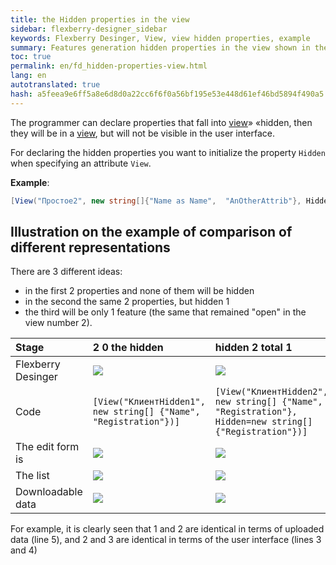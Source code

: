 ```yaml
--- 
title: the Hidden properties in the view 
sidebar: flexberry-designer_sidebar 
keywords: Flexberry Desinger, View, view hidden properties, example 
summary: Features generation hidden properties in the view shown in the example 
toc: true 
permalink: en/fd_hidden-properties-view.html 
lang: en 
autotranslated: true 
hash: a5feea9e6ff5a8e6d8d0a22cc6f6f0a56bf195e53e448d61ef46bd5894f490a5 
--- 
```


The programmer can declare properties that fall into [view](fd_view-definition.html)» «hidden, then they will be in a [view](fd_view-definition.html), but will not be visible in the user interface. 

For declaring the hidden properties you want to initialize the property `Hidden` when specifying an attribute `View`. 

__Example__: 

```csharp
[View("Простое2", new string[]{"Name as Name",  "AnOtherAttrib"}, Hidden=new string[]{"AnOtherAttrib"})]
``` 

## Illustration on the example of comparison of different representations 

There are 3 different ideas: 

* in the first 2 properties and none of them will be hidden 
* in the second the same 2 properties, but hidden 1 
* the third will be only 1 feature (the same that remained "open" in the view number 2). 

Stage | 2 0 the hidden | hidden 2 total 1 | 1 total 0 hidden 
:------------------|:-----------------------------|:--------------------------|:---------------------------- 
Flexberry Desinger | ![](/images/pages/products/flexberry-designer/class-diagram/client-hidden-1-view.png) | ![](/images/pages/products/flexberry-designer/class-diagram/client-hidden-2-view.png) | ![](/images/pages/products/flexberry-designer/class-diagram/client-hidden-3-view.png) 
Code | ``` [View("КлиентHidden1", new string[] {"Name", "Registration"})] ```| ``` [View("КлиентHidden2", new string[] {"Name", "Registration"}, Hidden=new string[] {"Registration"})] ```| ``` [View("КлиентHidden3", new string[] {"Name"})] ``` 
The edit form is | ![](/images/pages/products/flexberry-designer/class-diagram/client-hidden-1-e.png) | ![](/images/pages/products/flexberry-designer/class-diagram/client-hidden-2-e.png) | ![](/images/pages/products/flexberry-designer/class-diagram/client-hidden-3-e.png) 
The list | ![](/images/pages/products/flexberry-designer/class-diagram/client-hidden-1-l.png) | ![](/images/pages/products/flexberry-designer/class-diagram/client-hidden-2-l.png) | ![](/images/pages/products/flexberry-designer/class-diagram/client-hidden-3-l.png) 
Downloadable data | ![](/images/pages/products/flexberry-designer/class-diagram/client-hidden-1-data.png) | ![](/images/pages/products/flexberry-designer/class-diagram/client-hidden-2-data.png) | ![](/images/pages/products/flexberry-designer/class-diagram/client-hidden-3-data.png) 

For example, it is clearly seen that 1 and 2 are identical in terms of uploaded data (line 5), and 2 and 3 are identical in terms of the user interface (lines 3 and 4)


